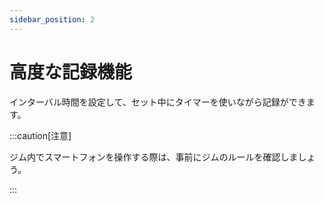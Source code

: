 ```yaml
---
sidebar_position: 2
---
```


# 高度な記録機能

インターバル時間を設定して、セット中にタイマーを使いながら記録ができます。

:::caution[注意]

ジム内でスマートフォンを操作する際は、事前にジムのルールを確認しましょう。

:::
